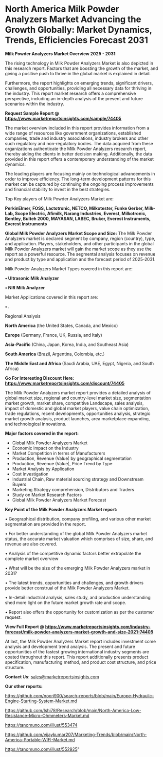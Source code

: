 # North America Milk Powder Analyzers Market Advancing the Growth Globally: Market Dynamics, Trends, Efficiencies Forecast 2031

<Strong> Milk Powder Analyzers Market Overview 2025 - 2031</strong>

The rising technology in Milk Powder Analyzers Market is also depicted in this research report. Factors that are boosting the growth of the market, and giving a positive push to thrive in the global market is explained in detail.

Furthermore, the report highlights on emerging trends, significant drivers, challenges, and opportunities, providing all necessary data for thriving in the industry. This report market research offers a comprehensive perspective, including an in-depth analysis of the present and future scenarios within the industry.

<strong>Request Sample Report @ <a href=https://www.marketreportsinsights.com/sample/74405>https://www.marketreportsinsights.com/sample/74405</a></strong>

The market overview included in this report provides information from a wide range of resources like government organizations, established companies, trade and industry associations, industry brokers and other such regulatory and non-regulatory bodies. The data acquired from these organizations authenticate the Milk Powder Analyzers research report, thereby aiding the clients in better decision making. Additionally, the data provided in this report offers a contemporary understanding of the market dynamics.

The leading players are focusing mainly on technological advancements in order to improve efficiency. The long-term development patterns for this market can be captured by continuing the ongoing process improvements and financial stability to invest in the best strategies.

Top Key players of Milk Powder Analyzers Market are:

<strong>PerkinElmer, FOSS, Lactotronic, NETCO, Milkotester, Funke Gerber, Milk-Lab, Scope Electric, Afimilk, Narang Industries, Everest, Milkotronic, Bentley, Bulteh 2000, MAYASAN, LABEC, Bruker, Everest Instruments, Everest Instruments</strong>

<strong><b>Global Milk Powder Analyzers Market Scope and Size:</b></strong>
The Milk Powder Analyzers market is declared segment by company, region (country), type, and application. Players, stakeholders, and other participants in the global Milk Powder Analyzers market will gain the market scope as they use the report as a powerful resource. The segmental analysis focuses on revenue and product by type and application and the forecast period of 2025-2031.

Milk Powder Analyzers Market Types covered in this report are:

<strong>• Ultrasonic Milk Analyzer

• NIR Milk Analyzer</strong>

Market Applications covered in this report are:

<strong>• .</strong> 

Regional Analysis

<strong>North America</strong> (the United States, Canada, and Mexico)

<strong>Europe</strong> (Germany, France, UK, Russia, and Italy)

<strong>Asia-Pacific</strong> (China, Japan, Korea, India, and Southeast Asia)

<strong>South America</strong> (Brazil, Argentina, Colombia, etc.)

<strong>The Middle East and Africa</strong> (Saudi Arabia, UAE, Egypt, Nigeria, and South Africa)

<strong>Go For Interesting Discount Here: <a href=https://www.marketreportsinsights.com/discount/74405>https://www.marketreportsinsights.com/discount/74405</a></strong>

The Milk Powder Analyzers market report provides a detailed analysis of global market size, regional and country-level market size, segmentation market growth, market share, competitive Landscape, sales analysis, impact of domestic and global market players, value chain optimization, trade regulations, recent developments, opportunities analysis, strategic market growth analysis, product launches, area marketplace expanding, and technological innovations.

<strong><b>Major factors covered in the report:</b></strong>
<ul>
  <li>Global Milk Powder Analyzers Market </li>
  <li>Economic Impact on the Industry</li>
  <li>Market Competition in terms of Manufacturers</li>
  <li>Production, Revenue (Value) by geographical segmentation</li>
  <li>Production, Revenue (Value), Price Trend by Type</li>
  <li>Market Analysis by Application</li>
  <li>Cost Investigation</li>
  <li>Industrial Chain, Raw material sourcing strategy and Downstream Buyers</li>
  <li>Marketing Strategy comprehension, Distributors and Traders</li>
  <li>Study on Market Research Factors</li>
  <li>Global Milk Powder Analyzers Market Forecast</li>
</ul>

<strong><b>Key Point of the Milk Powder Analyzers Market report:</b></strong>

• Geographical distribution, company profiling, and various other market segmentation are provided in the report.

• For better understanding of the global Milk Powder Analyzers market status, the accurate market valuation which comprises of size, share, and revenue are also covered.

• Analysis of the competitive dynamic factors better extrapolate the complete market overview

• What will be the size of the emerging Milk Powder Analyzers market in 2031?

• The latest trends, opportunities and challenges, and growth drivers provide better construal of the Milk Powder Analyzers Market.

• In-detail industrial analysis, sales study, and production understanding shed more light on the future market growth rate and scope.

• Report also offers the opportunity for customization as per the customer request.

<strong><b>View Full Report @ <a href=https://www.marketreportsinsights.com/industry-forecast/milk-powder-analyzers-market-growth-and-size-2021-74405>https://www.marketreportsinsights.com/industry-forecast/milk-powder-analyzers-market-growth-and-size-2021-74405</a></b></strong>


At last, the Milk Powder Analyzers Market report includes investment come analysis and development trend analysis. The present and future opportunities of the fastest growing international industry segments are coated throughout this report. This report additionally presents product specification, manufacturing method, and product cost structure, and price structure.

<strong>Contact Us:</strong>
sales@marketreportsinsights.com

<strong>Our other reports:</strong>

<a href=https://github.com/noori900/search-reports/blob/main/Europe-Hydraulic-Engine-Starting-System-Market.md>https://github.com/noori900/search-reports/blob/main/Europe-Hydraulic-Engine-Starting-System-Market.md</a>

<a href=https://github.com/Ishi78/Research/blob/main/North-America-Low-Resistance-Micro-Ohmmeters-Market.md>https://github.com/Ishi78/Research/blob/main/North-America-Low-Resistance-Micro-Ohmmeters-Market.md</a>

<a href=https://tanomuno.com/illust/553474>https://tanomuno.com/illust/553474</a>

<a href=https://github.com/vijaykumar207/Marketing-Trends/blob/main/North-America-Portable-WIFI-Market.md>https://github.com/vijaykumar207/Marketing-Trends/blob/main/North-America-Portable-WIFI-Market.md</a>

<a href=https://tanomuno.com/illust/552925>https://tanomuno.com/illust/552925</a>"
